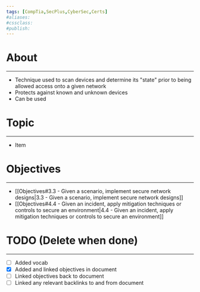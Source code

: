 ```yaml
---
tags: [CompTia,SecPlus,CyberSec,Certs]
#aliases:
#cssclass:
#publish:
---
```


# About
---
- Technique used to scan devices and determine its "state" prior to being allowed access onto a given network
- Protects against known and unknown devices
- Can be used

# Topic
---
- Item

# Objectives
---
- [[Objectives#3.3 - Given a scenario, implement secure network designs|3.3 - Given a scenario, implement secure network designs]]
- [[Objectives#4.4 - Given an incident, apply mitigation techniques or controls to secure an environment|4.4 - Given an incident, apply mitigation techniques or controls to secure an environment]]

# TODO (Delete when done)
---
- [ ] Added vocab
- [x] Added and linked objectives in document
- [ ] Linked objectives back to document
- [ ] Linked any relevant backlinks to and from document
